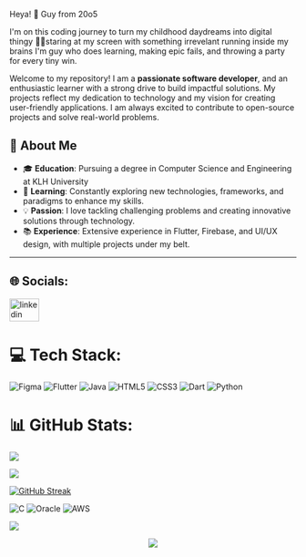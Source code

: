 
Heya! 👋 Guy from 20o5

I'm on this coding journey to turn my childhood daydreams into digital thingy
🧑‍💻staring at my screen with something irrevelant running inside my brains 
I'm guy who does learning, making epic fails, and throwing a party for every tiny win.


Welcome to my repository! I am a **passionate software developer**, and an enthusiastic learner with a strong drive to build impactful solutions. My projects reflect my dedication to technology and my vision for creating user-friendly applications. I am always excited to contribute to open-source projects and solve real-world problems.

## 🚀 About Me

- 🎓 **Education**: Pursuing a degree in Computer Science and Engineering at KLH University 
- 🌱 **Learning**: Constantly exploring new technologies, frameworks, and paradigms to enhance my skills.
- 💡 **Passion**: I love tackling challenging problems and creating innovative solutions through technology.
- 📚 **Experience**: Extensive experience in Flutter, Firebase, and UI/UX design, with multiple projects under my belt.

---

## 🌐 Socials:
<div align="left">
  <a href="https://www.linkedin.com/in/lokesh-ram-chand-b-b276bb291/?originalSubdomain=in" target="_blank">
    <img src="https://raw.githubusercontent.com/maurodesouza/profile-readme-generator/master/src/assets/icons/social/linkedin/default.svg" width="52" height="40" alt="linkedin logo"  />
  </a>

###
# 💻 Tech Stack:
![Figma](https://img.shields.io/badge/figma-%23F24E1E.svg?style=flat-square&logo=figma&logoColor=white) ![Flutter](https://img.shields.io/badge/Flutter-%2302569B.svg?style=flat-square&logo=Flutter&logoColor=white) ![Java](https://img.shields.io/badge/java-%23ED8B00.svg?style=flat-square&logo=openjdk&logoColor=white) ![HTML5](https://img.shields.io/badge/html5-%23E34F26.svg?style=flat-square&logo=html5&logoColor=white) ![CSS3](https://img.shields.io/badge/css3-%231572B6.svg?style=flat-square&logo=css3&logoColor=white) ![Dart](https://img.shields.io/badge/dart-%230175C2.svg?style=flat-square&logo=dart&logoColor=white) ![Python](https://img.shields.io/badge/python-3670A0?style=flat-square&logo=python&logoColor=ffdd54)
# 📊 GitHub Stats:
![](https://github-readme-stats.vercel.app/api?username=lokeshramchand-ctrl&theme=tokyonight&hide_border=true&include_all_commits=true&count_private=true)

![](https://github-readme-streak-stats.herokuapp.com/?user=lokeshramchand-ctrl&theme=tokyonight&hide_border=true)

[![GitHub Streak](https://nirzak-streak-stats.vercel.app?user=lokeshramchand-ctrl&theme=tokyonight&hide_border=true)](https://git.io/streak-stats)



![C](https://img.shields.io/badge/c-%2300599C.svg?style=flat&logo=c&logoColor=white) ![Oracle](https://img.shields.io/badge/Oracle-F80000?style=flat&logo=oracle&logoColor=white) ![AWS](https://img.shields.io/badge/AWS-%23FF9900.svg?style=flat&logo=amazon-aws&logoColor=white)




![](https://quotes-github-readme.vercel.app/api?type=horizontal&theme=tokyonight)
<br clear="both">



<p align="center">
     <img src="https://capsule-render.vercel.app/api?type=waving&color=gradient&height=100&width=1000&section=footer"/>
</p>






